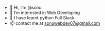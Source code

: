 - 👋 Hi, I’m @sonu
- 👀 I’m interested in Web Developing
- 🌱 I have learnt python Full Stack
- 📫 contact me at sonuwebdev07@gmail.com 

<!---
sonuwebdev07/sonuwebdev07 is a ✨ special ✨ repository because its `README.md` (this file) appears on your GitHub profile.
You can click the Preview link to take a look at your changes.
--->
